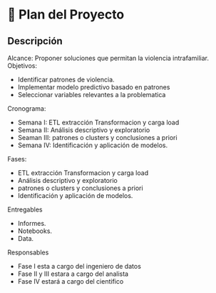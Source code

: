 # 📌 Plan del Proyecto

## Descripción

Alcance: Proponer soluciones que permitan la violencia intrafamiliar. 
Objetivos:
- Identificar patrones de violencia.
- Implementar modelo predictivo basado en patrones
- Seleccionar variables relevantes a la problematica

  
Cronograma: 
- Semana I: ETL extracción Transformacion  y carga load
- Semana II: Análisis descriptivo y exploratorio
- Seaman III: patrones o clusters y conclusiones a priori
- Semana IV: Identificación y aplicación de modelos.

Fases:
- ETL extracción Transformacion  y carga load 
- Análisis descriptivo y exploratorio
- patrones o clusters y conclusiones a priori
- Identificación y aplicación de modelos.
  
  
Entregables
- Informes.
- Notebooks.
- Data.

Responsables
- Fase I esta a cargo del ingeniero de datos
- Fase II y III estara a cargo del analista
- Fase IV estará a cargo del cientifico
  
